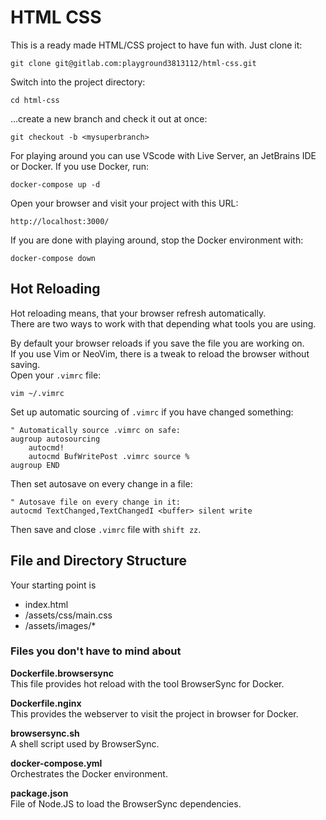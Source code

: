 # HTML CSS
This is a ready made HTML/CSS project to have fun with.
Just clone it:
```shell
git clone git@gitlab.com:playground3813112/html-css.git
```
Switch into the project directory:
```shell
cd html-css
```
...create a new branch and check it out at once:
```shell
git checkout -b <mysuperbranch>
```
For playing around you can use VScode with Live Server, an JetBrains IDE or Docker.
If you use Docker, run:
```shell
docker-compose up -d
```
Open your browser and visit your project with this URL:
```shell
http://localhost:3000/
```
If you are done with playing around, stop the Docker environment with:
```shell
docker-compose down
```

## Hot Reloading
Hot reloading means, that your browser refresh automatically.  
There are two ways to work with that depending what tools you are using.  

By default your browser reloads if you save the file you are working on.  
If you use Vim or NeoVim, there is a tweak to reload the browser without saving.  
Open your `.vimrc` file:
```shell
vim ~/.vimrc
```
Set up automatic sourcing of `.vimrc` if you have changed something:
```shell
" Automatically source .vimrc on safe:
augroup autosourcing
    autocmd!
    autocmd BufWritePost .vimrc source %
augroup END
```
Then set autosave on every change in a file:
```shell
" Autosave file on every change in it:
autocmd TextChanged,TextChangedI <buffer> silent write
```
Then save and close `.vimrc` file with `shift zz`.

## File and Directory Structure
Your starting point is
* index.html
* /assets/css/main.css
* /assets/images/*

### Files you don't have to mind about

**Dockerfile.browsersync**  
This file provides hot reload with the tool BrowserSync for Docker.  

**Dockerfile.nginx**  
This provides the webserver to visit the project in browser for Docker.  

**browsersync.sh**  
A shell script used by BrowserSync.  

**docker-compose.yml**  
Orchestrates the Docker environment.

**package.json**  
File of Node.JS to load the BrowserSync dependencies.
